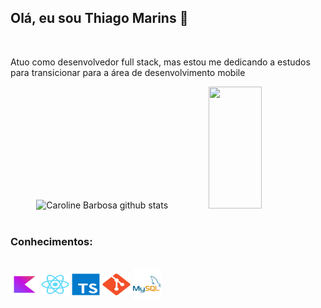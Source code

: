 ## Olá, eu sou Thiago Marins 👋

<br>

<p>Atuo como desenvolvedor full stack, mas estou me dedicando a estudos para transicionar para a área de desenvolvimento mobile</p>

<div align="center">  
  <img width="49%" height="195px" src="https://github-readme-stats.vercel.app/api?username=thiagossmarins&show_icons=true&count_private=true&hide_border=true&title_color=14C4EB&icon_color=14C4EB&text_color=c9d1d9&bg_color=1D1E1F" alt="Caroline Barbosa github stats" /> 
  <img width="41%" height="195px" src="https://github-readme-stats.vercel.app/api/top-langs/?username=thiagossmarins&layout=compact&hide_border=true&title_color=14C4EB&text_color=c9d1d9&bg_color=1D1E1F" />
</div>

<br>

 ### Conhecimentos:
<div style="display: inline_block;">
      <br>
      <img align="center" height="35" width="45" src="https://github.com/devicons/devicon/blob/master/icons/kotlin/kotlin-original.svg">
      <img align="center" height="35" width="45" src="https://github.com/devicons/devicon/blob/master/icons/react/react-original.svg">
      <img align="center" height="35" width="45" src="https://github.com/devicons/devicon/blob/master/icons/typescript/typescript-original.svg">
      <img align="center" height="35" width="45" src="https://github.com/devicons/devicon/blob/master/icons/git/git-original.svg">
      <img align="center" height="50" width="45" src="https://github.com/devicons/devicon/blob/master/icons/mysql/mysql-original-wordmark.svg">
</div>

